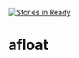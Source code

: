 [![Stories in Ready](https://badge.waffle.io/Alisuehobbs/afloat.png?label=ready&title=Ready)](https://waffle.io/Alisuehobbs/afloat?utm_source=badge)
# afloat
